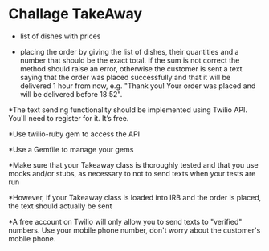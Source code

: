 # Challage TakeAway

* list of dishes with prices

* placing the order by giving the list of dishes, their quantities and a number that should be the exact total. If the sum is not correct the method should raise an error, otherwise the customer is sent a text saying that the order was placed successfully and that it will be delivered 1 hour from now, e.g. "Thank you! Your order was placed and will be delivered before 18:52".

*The text sending functionality should be implemented using Twilio API. You'll need to register for it. It’s free.

*Use twilio-ruby gem to access the API

*Use a Gemfile to manage your gems

*Make sure that your Takeaway class is thoroughly tested and that you use mocks and/or stubs, as necessary to not to send texts when your tests are run

*However, if your Takeaway class is loaded into IRB and the order is placed, the text should actually be sent

*A free account on Twilio will only allow you to send texts to "verified" numbers. Use your mobile phone number, don't worry about the customer's mobile phone.
